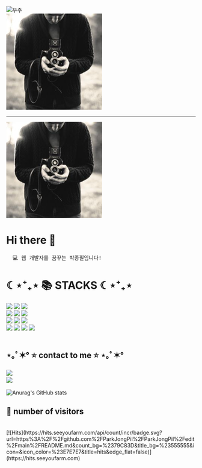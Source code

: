 
![우주](https://user-images.githubusercontent.com/50413112/105368338-c5250000-5c44-11eb-9a01-5a8c95186bba.jpg)
<br/>
![사람](https://github.com/ParkJongPil/springframework/blob/master/src/main/webapp/resources/images/m11.jpg?raw=true)
<hr/>
<p><a href="https://github.com/ParkJongPil/springframework" target="_blank"><img src="https://github.com/ParkJongPil/springframework/blob/master/src/main/webapp/resources/images/m11.jpg?raw=true"/></a></p>

# Hi there 👋
<pre>
  💻 웹 개발자를 꿈꾸는 박종필입니다!
</pre>

<div> <h1>☾⋆⁺₊⋆ 📚 STACKS ☾⋆⁺₊⋆ </h1> </div>

<div>
  <img src="https://img.shields.io/badge/javascript-F7DF1E?style=for-the-badge&logo=javascript&logoColor=black"> 
  <img src="https://img.shields.io/badge/java-EF2D5E?style=for-the-badge&logo=java&logoColor=white"> 
  <a href="https://github.com/ParkJongPil/food-recommendation-Site">
    <img src="https://img.shields.io/badge/spring-6DB33F?style=for-the-badge&logo=spring&logoColor=white">
  </a>
  <br/>
  <img src="https://img.shields.io/badge/html5-E34F26?style=for-the-badge&logo=html5&logoColor=white"> 
  <img src="https://img.shields.io/badge/fontawesome-339AF0?style=for-the-badge&logo=fontawesome&logoColor=white">

  <img src="https://img.shields.io/badge/jquery-0769AD?style=for-the-badge&logo=jquery&logoColor=white">
  <br/>
  <img src="https://img.shields.io/badge/mysql-4479A1?style=for-the-badge&logo=mysql&logoColor=white"> 
  <img src="https://img.shields.io/badge/apache tomcat-999999?style=for-the-badge&logo=apachetomcat&logoColor=white">
  <img src="https://img.shields.io/badge/css-02A9FF?style=for-the-badge&logo=css3&logoColor=white"> 
  <br/>
  <img src="https://img.shields.io/badge/bootstrap-7952B3?style=for-the-badge&logo=bootstrap&logoColor=white">
  <img src="https://img.shields.io/badge/github-181717?style=for-the-badge&logo=github&logoColor=white">
  <img src="https://img.shields.io/badge/JSP-FF0000?style=for-the-badge&logo=JSP&logoColor=white"> 
  <img src="https://img.shields.io/badge/W3C-3DDC84?style=for-the-badge&logo=W3C&logoColor=white">
</div>
<br/>
<h2>⋆｡ﾟ✶° ⭐ contact to me ⭐ ⋆｡ﾟ✶°</h2>
  
  <a href="https://www.instagram.com/pill_life__0801"> 
    <img src="https://img.shields.io/badge/Instagram-E4405F?style=for-the-badge&logo=Instagram&logoColor=white"/>
  </a>
  <br/>
  <a href="https://www.naver.com">
    <img src="https://img.shields.io/badge/pjp8191@naver.com-03C75A?style=for-the-badge&logo=Naver&logoColor=white"/> 
  </a>

<!--깃허브 상태(스탯-step) 등록하기 -->
![Anurag's GitHub stats](https://github-readme-stats.vercel.app/api?username=ParkJongPil&show_icons=true&theme=dark)

<!--방문자 수 확인하기  -->
<h2>👋 number of visitors </h2><br/>
[![Hits](https://hits.seeyoufarm.com/api/count/incr/badge.svg?url=https%3A%2F%2Fgithub.com%2FParkJongPil%2FParkJongPil%2Fedit%2Fmain%2FREADME.md&count_bg=%2379C83D&title_bg=%23555555&icon=&icon_color=%23E7E7E7&title=hits&edge_flat=false)](https://hits.seeyoufarm.com)



